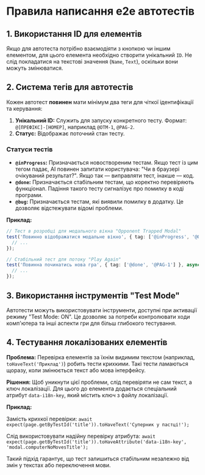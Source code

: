 # Правила написання e2e автотестів

## 1. Використання ID для елементів
Якщо для автотеста потрібно взаємодіяти з кнопкою чи іншим елементом, для цього елемента необхідно створити унікальний `ID`. Не слід покладатися на текстові значення (`Name`, `Text`), оскільки вони можуть змінюватися.

## 2. Система тегів для автотестів
Кожен автотест **повинен** мати мінімум два теги для чіткої ідентифікації та керування:

1.  **Унікальний ID:** Служить для запуску конкретного тесту. Формат: `@[ПРЕФІКС]-[НОМЕР]`, наприклад `@OTM-1`, `@PAG-2`.
2.  **Статус:** Відображає поточний стан тесту.

### Статуси тестів
*   **`@inProgress`:** Призначається новоствореним тестам. Якщо тест із цим тегом падає, AI повинен запитати користувача: "Чи в браузері очікуваний результат?". Якщо так — виправляти тест, інакше — код.
*   **`@done`:** Призначається стабільним тестам, що коректно перевіряють функціонал. Падіння такого тесту сигналізує про помилку в коді програми.
*   **`@bug`:** Призначається тестам, які виявили помилку в додатку. Це дозволяє відстежувати відомі проблеми.

**Приклад:**
```typescript
// Тест в розробці для модального вікна "Opponent Trapped Modal"
test('Повинно відображатися модальне вікно', { tag: ['@inProgress', '@OTM-1'] }, async ({ page }) => {
  // ...
});

// Стабільний тест для потоку "Play Again"
test('Повинна починатись нова гра', { tag: ['@done', '@PAG-1'] }, async ({ page }) => {
  // ...
});
```

## 3. Використання інструментів "Test Mode"
Автотести можуть використовувати інструменти, доступні при активації режиму "Test Mode: ON". Це дозволяє за потреби контролювати ходи комп'ютера та інші аспекти гри для більш глибокого тестування.

## 4. Тестування локалізованих елементів

**Проблема:** Перевірка елементів за їхнім видимим текстом (наприклад, `toHaveText('Приклад')`) робить тести крихкими. Такі тести ламаються щоразу, коли змінюється текст або мова інтерфейсу.

**Рішення:** Щоб уникнути цієї проблеми, слід перевіряти не сам текст, а ключ локалізації. Для цього до елемента додається спеціальний атрибут `data-i18n-key`, який містить ключ з файлу локалізації.

**Приклад:**

Замість крихкої перевірки:
`await expect(page.getByTestId('title')).toHaveText('Суперник у пастці!');`

Слід використовувати надійну перевірку атрибута:
`await expect(page.getByTestId('title')).toHaveAttribute('data-i18n-key', 'modal.computerNoMovesTitle');`

Такий підхід гарантує, що тест залишиться стабільним незалежно від змін у текстах або переключення мови.